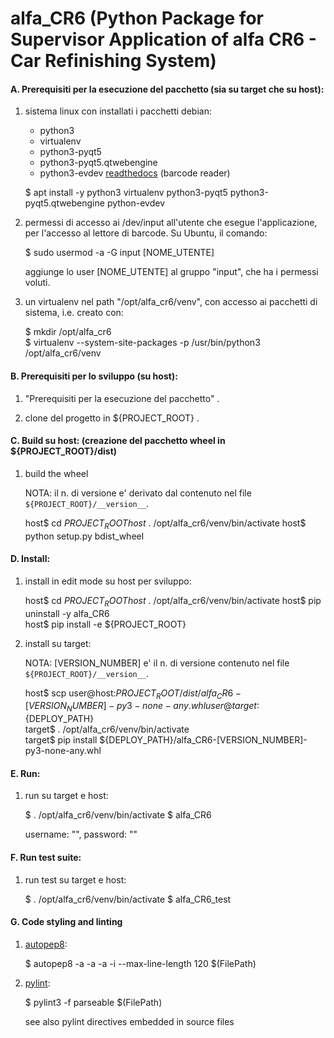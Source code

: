 # alfa_CR6 (Python Package for Supervisor Application of alfa CR6 - Car Refinishing System)

#### A. Prerequisiti per la esecuzione del pacchetto (sia su target che su host):

1. sistema linux con installati i pacchetti debian: 
    * python3
    * virtualenv
    * python3-pyqt5
    * python3-pyqt5.qtwebengine
    * python3-evdev [readthedocs](https://python-evdev.readthedocs.io)  (barcode reader)

    $ apt install -y python3 virtualenv python3-pyqt5 python3-pyqt5.qtwebengine python-evdev

2. permessi di accesso ai /dev/input all'utente che esegue l'applicazione, per l'accesso al lettore di barcode.
    Su Ubuntu, il comando:

    $ sudo usermod -a -G input [NOME_UTENTE]

    aggiunge lo user [NOME_UTENTE] al gruppo "input", che ha i permessi voluti.

3. un virtualenv nel path "/opt/alfa_cr6/venv", con accesso ai pacchetti di sistema, i.e. creato con:

    $ mkdir /opt/alfa_cr6                              
    $ virtualenv --system-site-packages -p /usr/bin/python3 /opt/alfa_cr6/venv


#### B. Prerequisiti per lo sviluppo (su host):

1. "Prerequisiti per la esecuzione del pacchetto"
    .

2. clone del progetto in ${PROJECT_ROOT}
    .

#### C. Build su host: (creazione del pacchetto wheel in ${PROJECT_ROOT}/dist)

1. build the wheel 

    NOTA: il n. di versione e' derivato dal contenuto nel file `${PROJECT_ROOT}/__version__`.

    host$ cd ${PROJECT_ROOT}               
    host$ . /opt/alfa_cr6/venv/bin/activate
    host$ python setup.py bdist_wheel      

#### D. Install:

1. install in edit mode su host per sviluppo:

    host$ cd ${PROJECT_ROOT}               
    host$ . /opt/alfa_cr6/venv/bin/activate
    host$ pip uninstall -y alfa_CR6        
    host$ pip install -e ${PROJECT_ROOT}   

1. install su target:

    NOTA: [VERSION_NUMBER] e' il n. di versione contenuto nel file `${PROJECT_ROOT}/__version__`.

    host$ scp user@host:${PROJECT_ROOT}/dist/alfa_CR6-[VERSION_NUMBER]-py3-none-any.whl user@target:${DEPLOY_PATH}  
    target$ . /opt/alfa_cr6/venv/bin/activate                                                                       
    target$ pip install ${DEPLOY_PATH}/alfa_CR6-[VERSION_NUMBER]-py3-none-any.whl                                   

#### E. Run:

1. run  su target e host:

    $ . /opt/alfa_cr6/venv/bin/activate
    $ alfa_CR6                         

    username: "", password: ""

#### F. Run test suite:

1. run test su target e host:

    $ . /opt/alfa_cr6/venv/bin/activate
    $ alfa_CR6_test                         

#### G. Code styling and linting

1. [autopep8](https://pypi.org/project/autopep8):

    $ autopep8 -a -a -a -i --max-line-length 120 $(FilePath)
    
2. [pylint](https://pypi.org/project/pylint): 

    $ pylint3 -f parseable $(FilePath)

    see also pylint directives embedded in source files 
